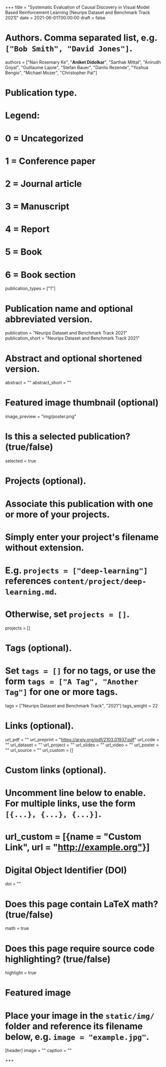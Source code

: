 +++
title = "Systematic Evaluation of Causal Discovery in Visual Model Based Reinforcement Learning [Neurips Dataset and Benchmark Track 2021]"
date = 2021-06-01T00:00:00
draft = false

# Authors. Comma separated list, e.g. `["Bob Smith", "David Jones"]`.
authors = ["Nan Rosemary Ke", "**Aniket Didolkar**", "Sarthak Mittal", "Anirudh Goyal", "Guillaume Lajoie", "Stefan Bauer", "Danilo Rezende", "Yoshua Bengio", "Michael Mozer",  "Christopher Pal"]

# Publication type.
# Legend:
# 0 = Uncategorized
# 1 = Conference paper
# 2 = Journal article
# 3 = Manuscript
# 4 = Report
# 5 = Book
# 6 = Book section
publication_types = ["1"]

# Publication name and optional abbreviated version.
publication =  "Neurips Dataset and Benchmark Track 2021"
publication_short = "Neurips Dataset and Benchmark Track 2021"

# Abstract and optional shortened version.
abstract = ""
abstract_short = ""

# Featured image thumbnail (optional)
image_preview = "img/poster.png"

# Is this a selected publication? (true/false)
selected = true

# Projects (optional).
#   Associate this publication with one or more of your projects.
#   Simply enter your project's filename without extension.
#   E.g. `projects = ["deep-learning"]` references `content/project/deep-learning.md`.
#   Otherwise, set `projects = []`.
projects = []

# Tags (optional).
#   Set `tags = []` for no tags, or use the form `tags = ["A Tag", "Another Tag"]` for one or more tags.
tags = ["Neurips Dataset and Benchmark Track", "2021"]
tags_weight = 22

# Links (optional).
url_pdf = ""
url_preprint = "https://arxiv.org/pdf/2103.01937.pdf"
url_code = ""
url_dataset = ""
url_project = ""
url_slides = ""
url_video = ""
url_poster = ""
url_source = ""
url_custom = []


# Custom links (optional).
#   Uncomment line below to enable. For multiple links, use the form `[{...}, {...}, {...}]`.
# url_custom = [{name = "Custom Link", url = "http://example.org"}]

# Digital Object Identifier (DOI)
doi = ""

# Does this page contain LaTeX math? (true/false)
math = true

# Does this page require source code highlighting? (true/false)
highlight = true

# Featured image
# Place your image in the `static/img/` folder and reference its filename below, e.g. `image = "example.jpg"`.
[header]
image = ""
caption = ""

+++


